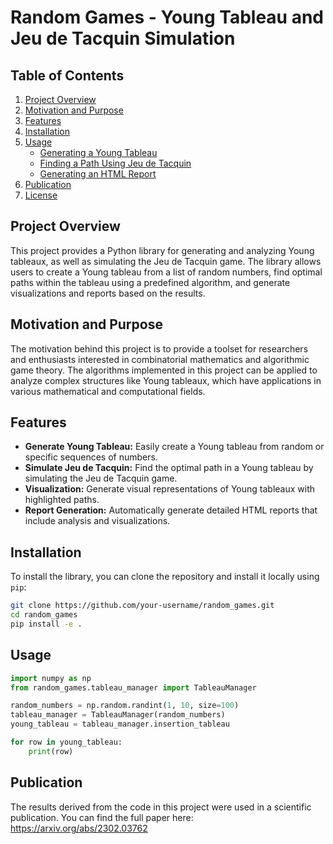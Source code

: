 # **Random Games - Young Tableau and Jeu de Tacquin Simulation**

## **Table of Contents**
1. [Project Overview](#project-overview)
2. [Motivation and Purpose](#motivation-and-purpose)
3. [Features](#features)
4. [Installation](#installation)
5. [Usage](#usage)
    - [Generating a Young Tableau](#generating-a-young-tableau)
    - [Finding a Path Using Jeu de Tacquin](#finding-a-path-using-jeu-de-tacquin)
    - [Generating an HTML Report](#generating-an-html-report)
6. [Publication](#publication)
7. [License](#license)

## **Project Overview**
This project provides a Python library for generating and analyzing Young tableaux, as well as simulating the Jeu de Tacquin game. The library allows users to create a Young tableau from a list of random numbers, find optimal paths within the tableau using a predefined algorithm, and generate visualizations and reports based on the results.

## **Motivation and Purpose**
The motivation behind this project is to provide a toolset for researchers and enthusiasts interested in combinatorial mathematics and algorithmic game theory. The algorithms implemented in this project can be applied to analyze complex structures like Young tableaux, which have applications in various mathematical and computational fields.

## **Features**
- **Generate Young Tableau:** Easily create a Young tableau from random or specific sequences of numbers.
- **Simulate Jeu de Tacquin:** Find the optimal path in a Young tableau by simulating the Jeu de Tacquin game.
- **Visualization:** Generate visual representations of Young tableaux with highlighted paths.
- **Report Generation:** Automatically generate detailed HTML reports that include analysis and visualizations.

## **Installation**
To install the library, you can clone the repository and install it locally using `pip`:

```bash
git clone https://github.com/your-username/random_games.git
cd random_games
pip install -e .
```

## **Usage**

```python
import numpy as np
from random_games.tableau_manager import TableauManager

random_numbers = np.random.randint(1, 10, size=100)
tableau_manager = TableauManager(random_numbers)
young_tableau = tableau_manager.insertion_tableau

for row in young_tableau:
    print(row)
```

## **Publication**
The results derived from the code in this project were used in a scientific publication. You can find the full paper here: https://arxiv.org/abs/2302.03762

